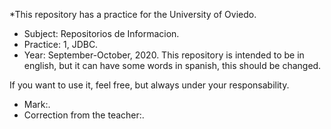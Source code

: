 *This repository has a practice for the University of Oviedo.

- Subject: Repositorios de Informacion.
- Practice: 1, JDBC.
- Year: September-October, 2020.
This repository is intended to be in english, but it can have some words in spanish, this should be changed.


If you want to use it, feel free, but always under your responsability.


- Mark:.
- Correction from the teacher:.
